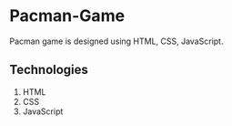 # Pacman-Game

Pacman game is designed using HTML, CSS, JavaScript.

## Technologies 
1. HTML
2. CSS
3. JavaScript 
